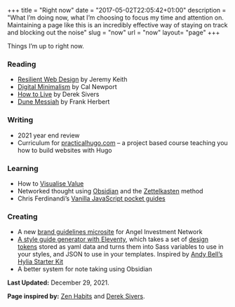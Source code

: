 +++
title = "Right now"
date = "2017-05-02T22:05:42+01:00"
description = "What I’m doing now, what I’m choosing to focus my time and attention on. Maintaining a page like this is an incredibly effective way of staying on track and blocking out the noise"
slug = "now"
url = "now"
layout= "page"
+++

Things I’m up to right now.

### Reading

- [Resilient Web Design](https://resilientwebdesign.com/) by Jeremy Keith
- [Digital Minimalism](https://www.calnewport.com/books/digital-minimalism/) by Cal Newport
- [How to Live](https://sive.rs/h) by Derek Sivers
- [Dune Messiah](https://www.goodreads.com/book/show/44492285-dune-messiah) by Frank Herbert

### Writing
- 2021 year end review
- Curriculum for [practicalhugo.com](https://practicalhugo.com) – a project based course teaching you how to build websites with Hugo

### Learning

- How to [Visualise Value](https://visualizevalue.com/)
- Networked thought using [Obsidian](https://obsidian.md/) and the [Zettelkasten](https://zettelkasten.de/) method
- Chris Ferdinandi’s [Vanilla JavaScript pocket guides](https://vanillajsguides.com/)

### Creating

- A new [brand guidelines microsite](https://design.angelinvestmentnetwork.co.uk/) for Angel Investment Network
- [A style guide generator with Eleventy](https://github.com/harrycresswell/design-tokens-eleventy), which takes a set of [design tokens](https://css-tricks.com/what-are-design-tokens/) stored as yaml data and turns them into Sass variables to use in your styles, and JSON to use in your templates. Inspired by [Andy Bell’s Hylia Starter Kit](https://hylia.website/styleguide/)
- A better system for note taking using Obsidian
  

**Last Updated:** December 29, 2021.

**Page inspired by:** [Zen Habits](https://zenhabits.net/now/) and [Derek Sivers](https://nownownow.com/about).

